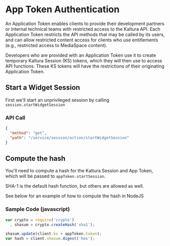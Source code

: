 <!--METADATA
{
  "summary": "Learn how to authenticate using App Tokens"
}
-->

# App Token Authentication
An Application Token enables clients to provide their development partners or internal technical teams with restricted access to the Kaltura API. Each Application Token restricts the API methods that may be called by its users, and can allow restricted content access for clients who use entitlements (e.g., restricted access to MediaSpace content).

Developers who are provided with an Application Token use it to create temporary Kaltura Session (KS) tokens, which they will then use to access API functions. These KS tokens will have the restrictions of their originating Application Token.

## Start a Widget Session
First we'll start an unprivileged session by calling `session.startWidgetSession`

### API Call
```json
{
  "method": "get",
  "path": "/service/session/action/startWidgetSession"
}
```

## Compute the hash
You'll need to compute a hash for the Kaltura Session and App Token, which will be passed to `appToken.startSession`. 

SHA-1 is the default hash function, but others are allowed as well.

See below for an example of how to compute the hash in NodeJS


### Sample Code (javascript)
```javascript
var crypto = require('crypto')
  , shasum = crypto.createHash('sha1');

shasum.update(client.ks + appToken.token);
var hash = client.shasum.digest('hex');

```